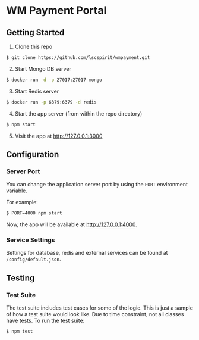 # WM Payment Portal

## Getting Started

1. Clone this repo

  ```sh
  $ git clone https://github.com/lscspirit/wmpayment.git
  ```

2. Start Mongo DB server

  ```sh
  $ docker run -d -p 27017:27017 mongo
  ```

3. Start Redis server

  ```sh
  $ docker run -p 6379:6379 -d redis
  ```

4. Start the app server (from within the repo directory)

  ```sh
  $ npm start
  ```

5. Visit the app at http://127.0.0.1:3000

## Configuration

### Server Port

You can change the application server port by using the `PORT` environment variable.

For example:
```sh
$ PORT=4000 npm start
```
Now, the app will be available at http://127.0.0.1:4000.

### Service Settings

Settings for database, redis and external services can be found at `/config/default.json`.

## Testing

### Test Suite

The test suite includes test cases for some of the logic. This is just a sample of how a test suite would look like. Due to time constraint, not all classes have tests. To run the test suite:

```sh
$ npm test
```